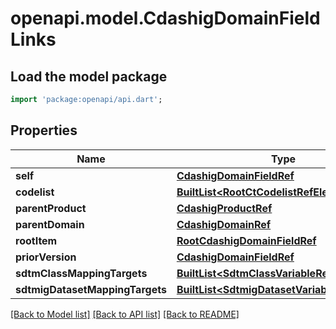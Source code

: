 # openapi.model.CdashigDomainFieldLinks

## Load the model package
```dart
import 'package:openapi/api.dart';
```

## Properties
Name | Type | Description | Notes
------------ | ------------- | ------------- | -------------
**self** | [**CdashigDomainFieldRef**](CdashigDomainFieldRef.md) |  | [optional] 
**codelist** | [**BuiltList&lt;RootCtCodelistRefElement&gt;**](RootCtCodelistRefElement.md) |  | [optional] 
**parentProduct** | [**CdashigProductRef**](CdashigProductRef.md) |  | [optional] 
**parentDomain** | [**CdashigDomainRef**](CdashigDomainRef.md) |  | [optional] 
**rootItem** | [**RootCdashigDomainFieldRef**](RootCdashigDomainFieldRef.md) |  | [optional] 
**priorVersion** | [**CdashigDomainFieldRef**](CdashigDomainFieldRef.md) |  | [optional] 
**sdtmClassMappingTargets** | [**BuiltList&lt;SdtmClassVariableRefTarget&gt;**](SdtmClassVariableRefTarget.md) |  | [optional] 
**sdtmigDatasetMappingTargets** | [**BuiltList&lt;SdtmigDatasetVariableRefTarget&gt;**](SdtmigDatasetVariableRefTarget.md) |  | [optional] 

[[Back to Model list]](../README.md#documentation-for-models) [[Back to API list]](../README.md#documentation-for-api-endpoints) [[Back to README]](../README.md)


